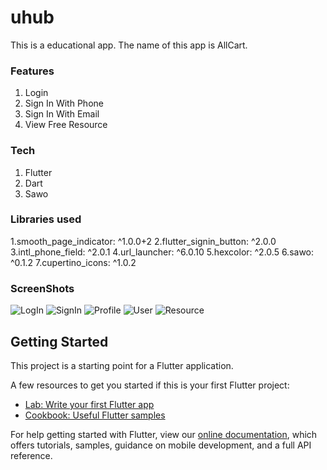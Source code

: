 # uhub

This is a educational app. The name of this app is AllCart. 
### Features
  1. Login
  2. Sign In With Phone
  3. Sign In With Email
  4. View Free Resource
### Tech
  1. Flutter 
  2. Dart
  3. Sawo
### Libraries used
  1.smooth_page_indicator: ^1.0.0+2
  2.flutter_signin_button: ^2.0.0
  3.intl_phone_field: ^2.0.1
  4.url_launcher: ^6.0.10
  5.hexcolor: ^2.0.5
  6.sawo: ^0.1.2
  7.cupertino_icons: ^1.0.2
### ScreenShots 

![LogIn](/screenshots/login.jpeg)
![SignIn](/screenshots/signin.jpeg)
![Profile](/screenshots/profile.jpeg)
![User](/screenshots/user.jpeg)
![Resource](/screenshots/resource.jpeg)

## Getting Started

This project is a starting point for a Flutter application.

A few resources to get you started if this is your first Flutter project:

- [Lab: Write your first Flutter app](https://flutter.dev/docs/get-started/codelab)
- [Cookbook: Useful Flutter samples](https://flutter.dev/docs/cookbook)

For help getting started with Flutter, view our
[online documentation](https://flutter.dev/docs), which offers tutorials,
samples, guidance on mobile development, and a full API reference.
